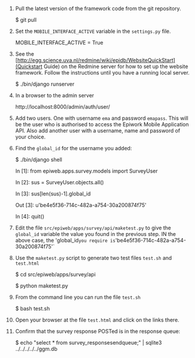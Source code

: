 1. Pull the latest version of the framework code from the git repository.

    $ git pull

2. Set the `MOBILE_INTERFACE_ACTIVE` variable in the `settings.py` file.

    MOBILE_INTERFACE_ACTIVE = True

3. See the [http://egg.science.uva.nl/redmine/wiki/epidb/WebsiteQuickStart](Quickstart
Guide) on the Redmine server for how to set up the website framework.  Follow
the instructions until you have a running local server.

    $ ./bin/django runserver

4. In a browser to the admin server

    http://localhost:8000/admin/auth/user/

5. Add two users.  One with username `ema` and password `emapass`.  This will
be the user who is authorised to access the Epiwork Mobile Application API.
Also add another user with a username, name and password of your choice.

6. Find the `global_id` for the username you added:

    $ ./bin/django shell

    In [1]: from epiweb.apps.survey.models import SurveyUser

    In [2]: sus = SurveyUser.objects.all()

    In [3]: sus[len(sus)-1].global_id

    Out [3]: u'be4e5f36-714c-482a-a754-30a200874f75'

    In [4]: quit()

7. Edit the file `src/epiweb/apps/survey/api/maketest.py` to give the
`global_id` variable the value you found in the previous step. IN the above
case, the 'global_id` you require is `'be4e5f36-714c-482a-a754-30a200874f75'`

8. Use the `maketest.py` script to generate two test files `test.sh` and
`test.html`

    $ cd src/epiweb/apps/survey/api

    $ python maketest.py

9. From the command line you can run the file `test.sh`

    $ bash test.sh

10. Open your browser at the file `test.html` and click on the links there.

11. Confirm that the survey response POSTed is in the response queue:

    $ echo "select * from survey_responsesendqueue;" | sqlite3 ../../../../../ggm.db
